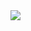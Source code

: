 <img src="[https://tenor.com/view/cute-cat-kitty-heart-love-gif-25053494]](https://tenor.com/view/cute-cat-kitty-heart-love-gif-25053494)"/>

